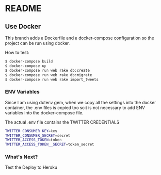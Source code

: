 # README

## Use Docker

This branch adds a Dockerfile and a docker-compose configuration so the project can be run using docker.

How to test:

```bash
$ docker-compose build
$ docker-compose up
$ docker-compose run web rake db:create
$ docker-compose run web rake db:migrate
$ docker-compose run web rake import_tweets
```

### ENV Variables

Since I am using dotenv gem, when we copy all the settings into the docker container, the .env files is copied too soit is not necessary to add ENV variables into the docker-compose file.

The actual .env file contains the TWITTER CREDENTIALS

```bash
TWITTER_CONSUMER_KEY=key
TWITTER_CONSUMER_SECRET=secret
TWITTER_ACCESS_TOKEN=token
TWITTER_ACCESS_TOKEN__SECRET=token_secret
```

### What's Next?

Test the Deploy to Heroku
